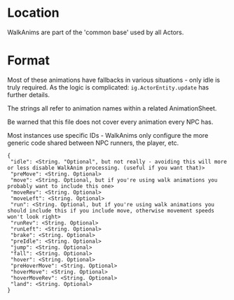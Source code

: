 # Location

WalkAnims are part of the 'common base' used by all Actors.

# Format

Most of these animations have fallbacks in various situations - only idle is truly required. As the logic is complicated: `ig.ActorEntity.update` has further details.

The strings all refer to animation names within a related AnimationSheet.

Be warned that this file does not cover every animation every NPC has.

Most instances use specific IDs - WalkAnims only configure the more generic code shared between NPC runners, the player, etc.

```
{
 "idle": <String. "Optional", but not really - avoiding this will more or less disable WalkAnim processing. (useful if you want that)>
 "preMove": <String. Optional>
 "move": <String. Optional, but if you're using walk animations you probably want to include this one>
 "moveRev": <String. Optional>
 "moveLeft": <String. Optional>
 "run": <String. Optional, but if you're using walk animations you should include this if you include move, otherwise movement speeds won't look right>
 "runRev": <String. Optional>
 "runLeft": <String. Optional>
 "brake": <String. Optional>
 "preIdle": <String. Optional>
 "jump": <String. Optional>
 "fall": <String. Optional>
 "hover": <String. Optional>
 "preHoverMove": <String. Optional>
 "hoverMove": <String. Optional>
 "hoverMoveRev": <String. Optional>
 "land": <String. Optional>
}
```


